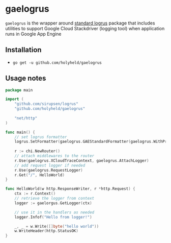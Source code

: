 # gaelogrus

`gaelogrus` is the wrapper around [standard logrus](https://github.com/sirupsen/logrus) package that includes utilities
to support Google Cloud Stackdriver (logging tool) when application runs in Google App Engine

## Installation
* `go get -u github.com/holyheld/gaelogrus`

## Usage notes
```go
package main

import (
    "github.com/sirupsen/logrus"
    "github.com/holyheld/gaelogrus"
    
    "net/http"
)

func main() {
    // set logrus formatter 
    logrus.SetFormatter(gaelogrus.GAEStandardFormatter(gaelogrus.WithProjectID("project_id")))
    
    r := chi.NewRouter() 
    // attach middlewares to the router
    r.Use(gaelogrus.XCloudTraceContext, gaelogrus.AttachLogger)
    // add request logger if needed 
    r.Use(gaelogrus.RequestLogger)
	r.Get("/", HelloWorld)
}

func HelloWorld(w http.ResponseWriter, r *http.Request) {
    ctx := r.Context()
    // retrieve the logger from context
    logger := gaelorgus.GetLogger(ctx)

    // use it in the handlers as needed
    logger.Infof("Hello from logger!")

    _, _ = w.Write([]byte("hello world"))
    w.WriteHeader(http.StatusOK)
}
```

